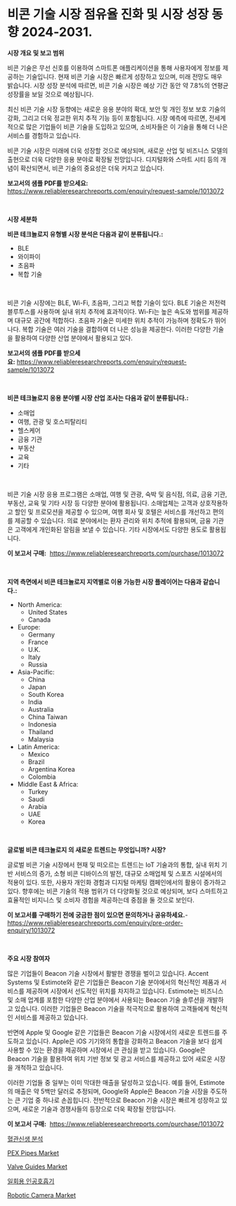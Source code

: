 <p><h1>비콘 기술 시장 점유율 진화 및 시장 성장 동향 2024-2031.</h1></p><p><strong>시장 개요 및 보고 범위</strong></p>
<p><p>비콘 기술은 무선 신호를 이용하여 스마트폰 애플리케이션을 통해 사용자에게 정보를 제공하는 기술입니다. 현재 비콘 기술 시장은 빠르게 성장하고 있으며, 미래 전망도 매우 밝습니다. 시장 성장 분석에 따르면, 비콘 기술 시장은 예상 기간 동안 약 7.8%의 연평균 성장률을 보일 것으로 예상됩니다. </p><p>최신 비콘 기술 시장 동향에는 새로운 응용 분야의 확대, 보안 및 개인 정보 보호 기술의 강화, 그리고 더욱 정교한 위치 추적 기능 등이 포함됩니다. 시장 예측에 따르면, 전세계적으로 많은 기업들이 비콘 기술을 도입하고 있으며, 소비자들은 이 기술을 통해 더 나은 서비스를 경험하고 있습니다.</p><p>비콘 기술 시장은 미래에 더욱 성장할 것으로 예상되며, 새로운 산업 및 비즈니스 모델의 출현으로 더욱 다양한 응용 분야로 확장될 전망입니다. 디지털화와 스마트 시티 등의 개념이 확산되면서, 비콘 기술의 중요성은 더욱 커지고 있습니다.</p></p>
<p><strong>보고서의 샘플 PDF를 받으세요:</strong> <a href="https://www.reliableresearchreports.com/enquiry/request-sample/1013072">https://www.reliableresearchreports.com/enquiry/request-sample/1013072</a></p>
<p>&nbsp;</p>
<p><strong>시장 세분화</strong></p>
<p><strong>비콘 테크놀로지 유형별 시장 분석은 다음과 같이 분류됩니다.:</strong></p>
<p><ul><li>BLE</li><li>와이파이</li><li>초음파</li><li>복합 기술</li></ul></p>
<p>&nbsp;</p>
<p><p>비콘 기술 시장에는 BLE, Wi-Fi, 초음파, 그리고 복합 기술이 있다. BLE 기술은 저전력 블루투스를 사용하며 실내 위치 추적에 효과적이다. Wi-Fi는 높은 속도와 범위를 제공하며 대규모 공간에 적합하다. 초음파 기술은 미세한 위치 추적이 가능하며 정확도가 뛰어나다. 복합 기술은 여러 기술을 결합하여 더 나은 성능을 제공한다. 이러한 다양한 기술을 활용하여 다양한 산업 분야에서 활용되고 있다.</p></p>
<p><strong>보고서의 샘플 PDF를 받으세요:</strong>&nbsp;<a href="https://www.reliableresearchreports.com/enquiry/request-sample/1013072">https://www.reliableresearchreports.com/enquiry/request-sample/1013072</a></p>
<p>&nbsp;</p>
<p><strong> 비콘 테크놀로지 응용 분야별 시장 산업 조사는 다음과 같이 분류됩니다.:</strong></p>
<p><ul><li>소매업</li><li>여행, 관광 및 호스피탈리티</li><li>헬스케어</li><li>금융 기관</li><li>부동산</li><li>교육</li><li>기타</li></ul></p>
<p>&nbsp;</p>
<p><p>비콘 기술 시장 응용 프로그램은 소매업, 여행 및 관광, 숙박 및 음식점, 의료, 금융 기관, 부동산, 교육 및 기타 시장 등 다양한 분야에 활용됩니다. 소매업체는 고객과 상호작용하고 할인 및 프로모션을 제공할 수 있으며, 여행 회사 및 호텔은 서비스를 개선하고 편의를 제공할 수 있습니다. 의료 분야에서는 환자 관리와 위치 추적에 활용되며, 금융 기관은 고객에게 개인화된 알림을 보낼 수 있습니다. 기타 시장에서도 다양한 용도로 활용됩니다.</p></p>
<p><strong>이 보고서 구매:</strong>&nbsp; <a href="https://www.reliableresearchreports.com/purchase/1013072">https://www.reliableresearchreports.com/purchase/1013072</a></p>
<p>&nbsp;</p>
<p><strong>지역 측면에서 비콘 테크놀로지 지역별로 이용 가능한 시장 플레이어는 다음과 같습니다.:</strong></p>
<p><ul>
    <li>
        North America:
        <ul>
            <li>United States</li>
            <li>Canada</li>
        </ul>
    </li>
    <li>
        Europe:
        <ul>
            <li>Germany</li>
            <li>France</li>
            <li>U.K.</li>
            <li>Italy</li>
            <li>Russia</li>
        </ul>
    </li>
    <li>
        Asia-Pacific:
        <ul>
            <li>China</li>
            <li>Japan</li>
            <li>South Korea</li>
            <li>India</li>
            <li>Australia</li>
            <li>China Taiwan</li>
            <li>Indonesia</li>
            <li>Thailand</li>
            <li>Malaysia</li>
        </ul>
    </li>
    <li>
        Latin America:
        <ul>
            <li>Mexico</li>
            <li>Brazil</li>
            <li>Argentina Korea</li>
            <li>Colombia</li>
        </ul>
    </li>
    <li>
        Middle East & Africa:
        <ul>
            <li>Turkey</li>
            <li>Saudi</li>
            <li>Arabia</li>
            <li>UAE</li>
            <li>Korea</li>
        </ul>
    </li>
    </ul></p>
<p>&nbsp;</p>
<p><strong>글로벌 비콘 테크놀로지 의 새로운 트렌드는 무엇입니까? 시장?</strong></p>
<p><p>글로벌 비콘 기술 시장에서 현재 및 떠오르는 트렌드는 IoT 기술과의 통합, 실내 위치 기반 서비스의 증가, 소형 비콘 디바이스의 발전, 대규모 소매업체 및 스포츠 시설에서의 적용이 있다. 또한, 사용자 개인화 경험과 디지털 마케팅 캠페인에서의 활용이 증가하고 있다. 향후에는 비콘 기술의 적용 범위가 더 다양화될 것으로 예상되며, 보다 스마트하고 효율적인 비지니스 및 소비자 경험을 제공하는데 중점을 둘 것으로 보인다.</p></p>
<p><strong>이 보고서를 구매하기 전에 궁금한 점이 있으면 문의하거나 공유하세요.</strong>- <a href="https://www.reliableresearchreports.com/enquiry/pre-order-enquiry/1013072">https://www.reliableresearchreports.com/enquiry/pre-order-enquiry/1013072</a></p>
<p>&nbsp;</p>
<p><strong>주요 시장 참여자</strong></p>
<p><p>많은 기업들이 Beacon 기술 시장에서 활발한 경쟁을 벌이고 있습니다. Accent Systems 및 Estimote와 같은 기업들은 Beacon 기술 분야에서의 혁신적인 제품과 서비스를 제공하며 시장에서 선도적인 위치를 차지하고 있습니다. Estimote는 비즈니스 및 소매 업계를 포함한 다양한 산업 분야에서 사용되는 Beacon 기술 솔루션을 개발하고 있습니다. 이러한 기업들은 Beacon 기술을 적극적으로 활용하여 고객들에게 혁신적인 서비스를 제공하고 있습니다.</p><p>반면에 Apple 및 Google 같은 기업들은 Beacon 기술 시장에서의 새로운 트렌드를 주도하고 있습니다. Apple은 iOS 기기와의 통합을 강화하고 Beacon 기술을 보다 쉽게 사용할 수 있는 환경을 제공하며 시장에서 큰 관심을 받고 있습니다. Google은 Beacon 기술을 활용하여 위치 기반 정보 및 광고 서비스를 제공하고 있어 새로운 시장을 개척하고 있습니다.</p><p>이러한 기업들 중 일부는 이미 막대한 매출을 달성하고 있습니다. 예를 들어, Estimote의 매출은 약 5백만 달러로 추정되며, Google와 Apple은 Beacon 기술 시장을 주도하는 큰 기업 중 하나로 손꼽힙니다. 전반적으로 Beacon 기술 시장은 빠르게 성장하고 있으며, 새로운 기술과 경쟁사들의 등장으로 더욱 확장될 전망입니다.</p></p>
<p><strong>이 보고서 구매:</strong>&nbsp;&nbsp;<a href="https://www.reliableresearchreports.com/purchase/1013072">https://www.reliableresearchreports.com/purchase/1013072</a></p>
<p><p><a href="https://medium.com/@bettietromp2023/%ED%98%88%EA%B4%80-%EC%8B%A0%EC%83%9D-%ED%9A%A8%EC%86%8C-%EC%8B%9C%EC%9E%A5-%EC%9D%B8%EC%82%AC%EC%9D%B4%ED%8A%B8-%EC%8B%9C%EC%9E%A5-%EB%8F%99%ED%96%A5-%EC%84%B1%EC%9E%A5-2024%EB%85%84%EB%B6%80%ED%84%B0-2031%EB%85%84%EA%B9%8C%EC%A7%80-%EC%98%88%EC%B8%A1%EB%90%9C-%EA%B2%83-3e7f9b864091">혈관신생 분석</a></p><p><a href="https://summer-dogwood-3e9.notion.site/PEX-Pipes-Market-Size-2024-2031-Global-Industrial-Analysis-Key-Geographical-Regions-Market-Share-7e6fd7070fd84a3bb3f5117a5009ea2d">PEX Pipes Market</a></p><p><a href="https://view.publitas.com/reportprime-1/valve-guides-market-size-and-growth-market-segmentation-regional-and-country-breakdowns-and-market-trends-for-period-from-2024-2031/">Valve Guides Market</a></p><p><a href="https://medium.com/@demarcuskuhlman/%EC%9D%BC%ED%9A%8C%EC%9A%A9-%ED%98%B8%ED%9D%A1-%EB%B3%B4%ED%98%B8%EB%8C%80-%EC%8B%9C%EC%9E%A5-%EC%A0%90%EC%9C%A0%EC%9C%A8-%EC%A7%84%ED%99%94%EC%99%80-%EC%8B%9C%EC%9E%A5-%EC%84%B1%EC%9E%A5-%EB%8F%99%ED%96%A5-2024%EB%85%84-2031%EB%85%84-26ad1d606663">일회용 인공호흡기</a></p><p><a href="https://github.com/Sherrillcrooksxa8i18ucf2m/Market-Research-Report-List-1/blob/main/robotic-camera-market.md">Robotic Camera Market</a></p></p>
